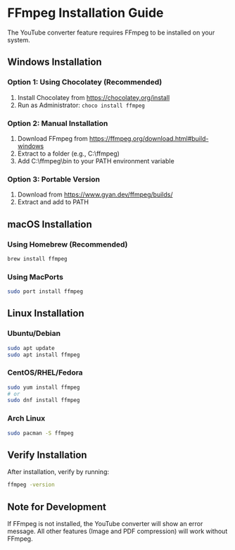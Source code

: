 # FFmpeg Installation Guide

The YouTube converter feature requires FFmpeg to be installed on your system.

## Windows Installation

### Option 1: Using Chocolatey (Recommended)
1. Install Chocolatey from https://chocolatey.org/install
2. Run as Administrator: `choco install ffmpeg`

### Option 2: Manual Installation
1. Download FFmpeg from https://ffmpeg.org/download.html#build-windows
2. Extract to a folder (e.g., C:\ffmpeg)
3. Add C:\ffmpeg\bin to your PATH environment variable

### Option 3: Portable Version
1. Download from https://www.gyan.dev/ffmpeg/builds/
2. Extract and add to PATH

## macOS Installation

### Using Homebrew (Recommended)
```bash
brew install ffmpeg
```

### Using MacPorts
```bash
sudo port install ffmpeg
```

## Linux Installation

### Ubuntu/Debian
```bash
sudo apt update
sudo apt install ffmpeg
```

### CentOS/RHEL/Fedora
```bash
sudo yum install ffmpeg
# or
sudo dnf install ffmpeg
```

### Arch Linux
```bash
sudo pacman -S ffmpeg
```

## Verify Installation

After installation, verify by running:
```bash
ffmpeg -version
```

## Note for Development

If FFmpeg is not installed, the YouTube converter will show an error message.
All other features (Image and PDF compression) will work without FFmpeg.
